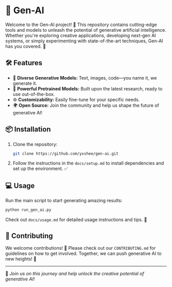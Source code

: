 # 🤖 Gen-AI

Welcome to the Gen-AI project! 🚀 This repository contains cutting-edge tools and models to unleash the potential of generative artificial intelligence. Whether you're exploring creative applications, developing next-gen AI systems, or simply experimenting with state-of-the-art techniques, Gen-AI has you covered. 🌟

## 🛠️ Features

- 🌈 **Diverse Generative Models:** Text, images, code—you name it, we generate it.
- 🧠 **Powerful Pretrained Models:** Built upon the latest research, ready to use out-of-the-box.
- ⚙️ **Customizability:** Easily fine-tune for your specific needs.
- 🌍 **Open Source:** Join the community and help us shape the future of generative AI!

## 📦 Installation

1. Clone the repository:
   ```bash
   git clone https://github.com/yxshee/gen-ai.git
   ```
2. Follow the instructions in the `docs/setup.md` to install dependencies and set up the environment. ✅

## 💻 Usage

Run the main script to start generating amazing results:
```bash
python run_gen_ai.py
```
Check out `docs/usage.md` for detailed usage instructions and tips. 📝

## 🤝 Contributing

We welcome contributions! 🎉 Please check out our `CONTRIBUTING.md` for guidelines on how to get involved. Together, we can push generative AI to new heights! 🙌

---

🌟 *Join us on this journey and help unlock the creative potential of generative AI!*
